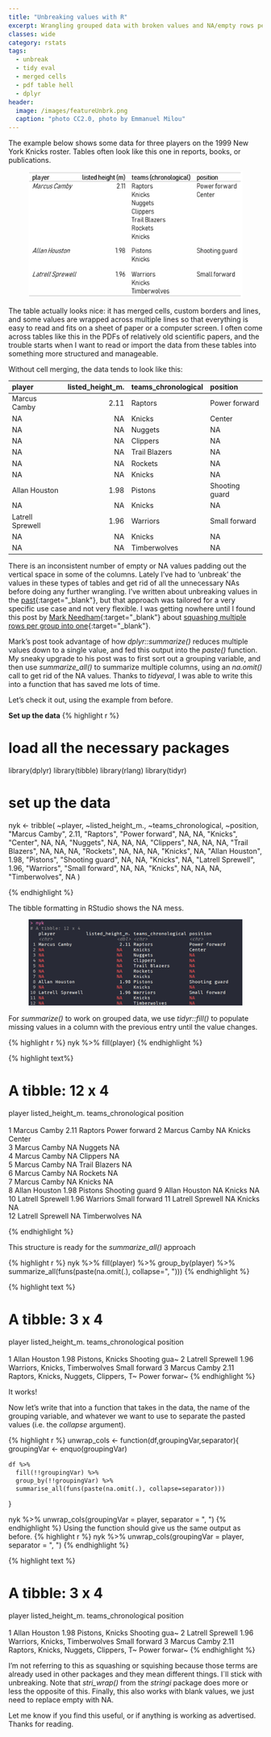 ```yaml
---
title: "Unbreaking values with R"
excerpt: Wrangling grouped data with broken values and NA/empty rows per variable per group. 
classes: wide
category: rstats
tags:
  - unbreak
  - tidy eval
  - merged cells
  - pdf table hell
  - dplyr
header:
  image: /images/featureUnbrk.png
  caption: "photo CC2.0, photo by Emmanuel Milou"
---
```


The example below shows some data for three players on the 1999 New York Knicks roster. Tables often look like this one in reports, books, or publications. 

<figure>
    <a href="/images/knicks.png"><img src="/images/knicks.png"></a>
        <figcaption></figcaption>
</figure>

The table actually looks nice: it has merged cells, custom borders and lines, and some values are wrapped across multiple lines so that everything is easy to read and fits on a sheet of paper or a computer screen. I often come across tables like this in the PDFs of relatively old scientific papers, and the trouble starts when I want to read or import the data from these tables into something more structured and manageable.

 Without cell merging, the data tends to look like this:
 
|player           | listed_height_m.|teams_chronological |position       |
|:----------------|----------------:|:-------------------|:--------------|
|Marcus Camby     |             2.11|Raptors             |Power forward  |
|NA               |               NA|Knicks              |Center         |
|NA               |               NA|Nuggets             |NA             |
|NA               |               NA|Clippers            |NA             |
|NA               |               NA|Trail Blazers       |NA             |
|NA               |               NA|Rockets             |NA             |
|NA               |               NA|Knicks              |NA             |
|Allan Houston    |             1.98|Pistons             |Shooting guard |
|NA               |               NA|Knicks              |NA             |
|Latrell Sprewell |             1.96|Warriors            |Small forward  |
|NA               |               NA|Knicks              |NA             |
|NA               |               NA|Timberwolves        |NA             |

There is an inconsistent number of empty or NA values padding out the vertical space in some of the columns. Lately I’ve had to ‘unbreak’ the values in these types of tables and get rid of all the unnecessary NAs before doing any further wrangling. I’ve written about unbreaking values in the [past](https://luisdva.github.io/rstats/Tidyeval-pdf-hell/){:target="_blank"}, but that approach was tailored for a very specific use case and not very flexible. I was getting nowhere until I found this post by [Mark Needham](https://twitter.com/markhneedham){:target="_blank"} about [squashing multiple rows per group into one](https://markhneedham.com/blog/2015/06/27/r-dplyr-squashing-multiple-rows-per-group-into-one/){:target="_blank"}. 

Mark’s post took advantage of how _dplyr::summarize()_ reduces multiple values down to a single value, and fed this output into the _paste()_ function. My sneaky upgrade to his post was to first sort out a grouping variable, and then use _summarize\_all()_ to summarize multiple columns, using an _na.omit()_ call to get rid of the NA values. Thanks to _tidyeval_, I was able to write this into a function that has saved me lots of time. 

Let’s check it out, using the example from before.

**Set up the data**
{% highlight r %}
# load all the necessary packages
library(dplyr)
library(tibble)
library(rlang)
library(tidyr)
# set up the data
nyk <- tribble(
                                          ~player, ~listed_height_m., ~teams_chronological,           ~position,
                                   "Marcus Camby",               2.11,              "Raptors",  "Power forward",
                                               NA,                 NA,               "Knicks",         "Center",
                                               NA,                 NA,              "Nuggets",               NA,
                                               NA,                 NA,             "Clippers",               NA,
                                               NA,                 NA,        "Trail Blazers",               NA,
                                               NA,                 NA,              "Rockets",               NA,
                                               NA,                 NA,               "Knicks",               NA,
                                  "Allan Houston",               1.98,              "Pistons", "Shooting guard",
                                               NA,                 NA,               "Knicks",               NA,
                               "Latrell Sprewell",               1.96,             "Warriors",  "Small forward",
                                               NA,                 NA,               "Knicks",               NA,
                                               NA,                 NA,         "Timberwolves",               NA
                               )

{% endhighlight %}

The tibble formatting in RStudio shows the NA mess. 

<figure>
    <a href="/images/knickstibb.png"><img src="/images/knickstibb.png"></a>
        <figcaption></figcaption>
</figure>

For _summarize()_ to work on grouped data, we use _tidyr::fill()_ to populate missing values in a column with the previous entry until the value changes.

{% highlight r %}
nyk %>% fill(player)
{% endhighlight %}

{% highlight text%}
# A tibble: 12 x 4
   player           listed_height_m. teams_chronological position      
   <chr>                       <dbl> <chr>               <chr>         
 1 Marcus Camby                 2.11 Raptors             Power forward 
 2 Marcus Camby                NA    Knicks              Center        
 3 Marcus Camby                NA    Nuggets             NA            
 4 Marcus Camby                NA    Clippers            NA            
 5 Marcus Camby                NA    Trail Blazers       NA            
 6 Marcus Camby                NA    Rockets             NA            
 7 Marcus Camby                NA    Knicks              NA            
 8 Allan Houston                1.98 Pistons             Shooting guard
 9 Allan Houston               NA    Knicks              NA            
10 Latrell Sprewell             1.96 Warriors            Small forward 
11 Latrell Sprewell            NA    Knicks              NA            
12 Latrell Sprewell            NA    Timberwolves        NA            

{% endhighlight %}

This structure is ready for the _summarize\_all()_ approach

{% highlight r %}
nyk %>% fill(player) %>% 
        group_by(player) %>% 
        summarize_all(funs(paste(na.omit(.), collapse=", ")))
{% endhighlight %}

{% highlight text %}
# A tibble: 3 x 4
  player           listed_height_m. teams_chronological                    position     
  <chr>            <chr>            <chr>                                  <chr>        
1 Allan Houston    1.98             Pistons, Knicks                        Shooting gua~
2 Latrell Sprewell 1.96             Warriors, Knicks, Timberwolves         Small forward
3 Marcus Camby     2.11             Raptors, Knicks, Nuggets, Clippers, T~ Power forwar~
{% endhighlight %}

It works!

Now let’s write that into a function that takes in the data, the name of the grouping variable, and whatever we want to use to separate the pasted values (i.e. the _collapse_ argument).

{% highlight r %}
unwrap_cols <- function(df,groupingVar,separator){
    groupingVar <- enquo(groupingVar)
      
    df %>% 
      fill(!!groupingVar) %>% 
      group_by(!!groupingVar) %>% 
      summarise_all(funs(paste(na.omit(.), collapse=separator)))
  }  

nyk %>% unwrap_cols(groupingVar = player, separator = ", ")
{% endhighlight %}
Using the function should give us the same output as before.
{% highlight r %}
nyk %>% unwrap_cols(groupingVar = player, separator = ", ")
{% endhighlight %}

{% highlight text %}
# A tibble: 3 x 4
  player           listed_height_m. teams_chronological                    position     
  <chr>            <chr>            <chr>                                  <chr>        
1 Allan Houston    1.98             Pistons, Knicks                        Shooting gua~
2 Latrell Sprewell 1.96             Warriors, Knicks, Timberwolves         Small forward
3 Marcus Camby     2.11             Raptors, Knicks, Nuggets, Clippers, T~ Power forwar~
{% endhighlight %}


I’m not referring to this as squashing or squishing because those terms are already used in other packages and they mean different things. I´ll stick with unbreaking. Note that _stri\_wrap()_ from the _stringi_ package does more or less the opposite of this. Finally, this also works with blank values, we just need to replace empty with NA. 

Let me know if you find this useful, or if anything is working as advertised. Thanks for reading.
